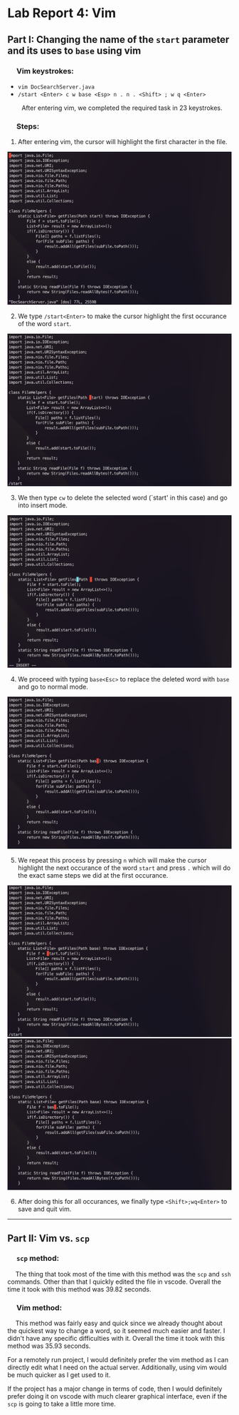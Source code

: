 # Lab Report 4: Vim

## Part I: Changing the name of the `start` parameter and its uses to `base` using vim

### &emsp; Vim keystrokes:
- `vim DocSearchServer.java`
- `/start <Enter> c w base <Esp> n . n . <Shift> ; w q <Enter>`

&emsp;&emsp; After entering vim, we completed the required task in 23 keystrokes.

### &emsp; Steps:
1. After entering vim, the cursor will highlight the first character in the file.

![image](../Screenshots/Lab%20Report%204/lab4-screenshot-1.png)

2. We type `/start<Enter>` to make the cursor highlight the first occurance of the word `start`.

![image](../Screenshots/Lab%20Report%204/lab4-screenshot-2.png)

3. We then type `cw` to delete the selected word (`start' in this case) and go into insert mode.

![image](../Screenshots/Lab%20Report%204/lab4-screenshot-3.png)

4. We proceed with typing `base<Esc>` to replace the deleted word with `base` and go to normal mode.

![image](../Screenshots/Lab%20Report%204/lab4-screenshot-4.png)

5. We repeat this process by pressing `n` which will make the cursor highlight the next occurance of the word `start` and press `.` which will do the exact same steps we did at the first occurance.

![image](../Screenshots/Lab%20Report%204/lab4-screenshot-5.png)
![image](../Screenshots/Lab%20Report%204/lab4-screenshot-6.png)

6. After doing this for all occurances, we finally type `<Shift>;wq<Enter>` to save and quit vim.

---

## Part II: Vim vs. `scp`

### &emsp; `scp` method:

&emsp; The thing that took most of the time with this method was the `scp` and `ssh` commands. Other than that I quickly edited the file in vscode.
Overall the time it took with this method was 39.82 seconds.

### &emsp; Vim method:

&emsp; This method was fairly easy and quick since we already thought about the quickest way to change a word, so it seemed much easier and faster. I didn't have any specific difficulties with it.
Overall the time it took with this method was 35.93 seconds.

For a remotely run project, I would definitely prefer the vim method as I can directly edit what I need on the actual server. Additionally, using vim would be much quicker as I get used to it.

If the project has a major change in terms of code, then I would definitely prefer doing it on vscode with much clearer graphical interface, even if the `scp` is going to take a little more time.